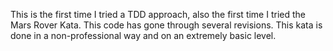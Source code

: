 This is the first time I tried a TDD approach, also the first time I tried the Mars Rover Kata. 
This code has gone through several revisions.
This kata is done in a non-professional way and on an extremely basic level.
